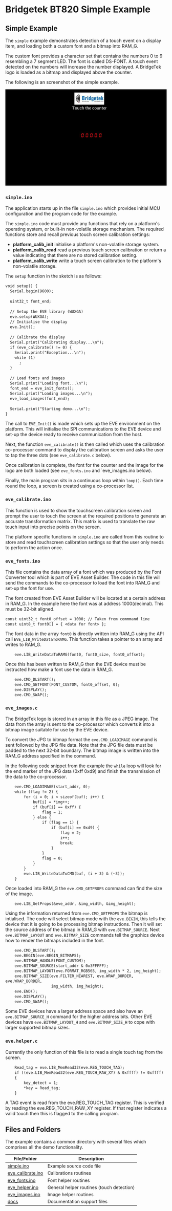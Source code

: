 # Bridgetek BT820 Simple Example

## Simple Example

The `simple` example demonstrates detection of a touch event on a display item, and loading both a custom font and a bitmap into RAM_G.

The custom font provides a character set that contains the numbers 0 to 9 resembling a 7 segment LED. The font is called DS-FONT. A touch event detected on the numbers will increase the number displayed. A BridgeTek logo is loaded as a bitmap and displayed above the counter.

The following is an screenshot of the simple example.

![Simple Example](simple.png)

### `simple.ino`

The application starts up in the file `simple.ino` which provides initial MCU configuration and the program code for the example.

The `simple.ino` code must provide any functions that rely on a platform's operating system, or built-in non-volatile storage mechanism. The required functions store and recall previous touch screen calibration settings:
- **platform_calib_init** initialise a platform's non-volatile storage system.
- **platform_calib_read** read a previous touch screen calibration or return a value indicating that there are no stored calibration setting.
- **platform_calib_write** write a touch screen calibration to the platform's non-volatile storage.

The `setup` function in the sketch is as follows:

```
void setup() {
  Serial.begin(9600);

  uint32_t font_end;

  // Setup the EVE library (WUXGA)
  eve.setup(WUXGA);
  // Initialise the display
  eve.Init();

  // Calibrate the display
  Serial.print("Calibrating display...\n");
  if (eve_calibrate() != 0) {
    Serial.print("Exception...\n");
    while (1)
      ;
  }

  // Load fonts and images
  Serial.print("Loading font...\n");
  font_end = eve_init_fonts();
  Serial.print("Loading images...\n");
  eve_load_images(font_end);

  Serial.print("Starting demo...\n");
}
```

The call to `EVE_Init()` is made which sets up the EVE environment on the platform. This will initialise the SPI communications to the EVE device and set-up the device ready to receive communication from the host.

Next, the function `eve_calibrate()` is then called which uses the calibration co-processor command to display the calibration screen and asks the user to tap the three dots (see `eve_calibrate.c` below).

Once calibration is complete, the font for the counter and the image for the logo are both loaded  (see `eve_fonts.ino` and `eve_images.ino below).

Finally, the main program sits in a continuous loop within `loop()`. Each time round the loop, a screen is created using a co-processor list.

### `eve_calibrate.ino`

This function is used to show the touchscreen calibration screen and prompt the user to touch the screen at the required positions to generate an accurate transformation matrix. This matrix is used to translate the raw touch input into precise points on the screen.

The platform specific functions in `simple.ino` are called from this routine to store and read touchscreen calibration settings so that the user only needs to perform the action once.

### `eve_fonts.ino`

This file contains the data array of a font which was produced by the Font Converter tool which is part of EVE Asset Builder. The code in this file will send the commands to the co-processor to load the font into RAM_G and set-up the font for use.

The font created from EVE Asset Builder will be located at a certain address in RAM_G. In the example here the font was at address 1000(decimal). This must be 32-bit aligned.

```
const uint32_t font0_offset = 1000; // Taken from commmand line
const uint8_t font0[] = { <data for font> };
```

The font data in the array `font0` is directly written into RAM_G using the API call `EVE_LIB_WriteDataToRAMG`.
This function takes a pointer to an array and writes to RAM_G.

```
    eve.LIB_WriteDataToRAMG(font0, font0_size, font0_offset);
```

Once this has been written to RAM_G then the EVE device must be instructed how make a font use the data in RAM_G.

```
    eve.CMD_DLSTART();
    eve.CMD_SETFONT(FONT_CUSTOM, font0_offset, 0);
    eve.DISPLAY();
    eve.CMD_SWAP();
```

### `eve_images.c`

The BridgeTek logo is stored in an array in this file as a JPEG image. The data from the array is sent to the
co-processor which converts it into a bitmap image suitable for use by the EVE device.

To convert the JPG to bitmap format the `eve.CMD_LOADIMAGE` command is sent followed by the JPG file data.
Note that the JPG file data must be padded to the next 32-bit boundary. The bitmap image is written into the
RAM_G address specified in the command.

In the following code snippet from the example the `while` loop will look for the end marker of the JPG
data (0xff 0xd9) and finish the transmission of the data to the co-processor.

```
    eve.CMD_LOADIMAGE(start_addr, 0);
    while (flag != 2) {
        for (i = 0; i < sizeof(buf); i++) {
            buf[i] = *img++;
            if (buf[i] == 0xff) {
                flag = 1;
            } else {
                if (flag == 1) {
                    if (buf[i] == 0xd9) {
                        flag = 2;
                        i++;
                        break;
                    }
                }
                flag = 0;
            }
        }
        eve.LIB_WriteDataToCMD(buf, (i + 3) & (~3));
    }
```

Once loaded into RAM_G the `eve.CMD_GETPROPS` command can find the size of the image.

```
    eve.LIB_GetProps(&eve_addr, &img_width, &img_height);
```

Using the information returned from `eve.CMD_GETPROPS` the bitmap is intialised.
The code will select bitmap mode with the `eve.BEGIN`, this tells the device that it is going to be processing bitmap instructions.
Then it will set the source address of the bitmap in RAM_G with `eve.BITMAP_SOURCE`.
Next `eve.BITMAP_LAYOUT` and `eve.BITMAP_SIZE` commands tell the graphics device how to render the bitmaps included in the font.

```
    eve.CMD_DLSTART();
    eve.BEGIN(eve.BEGIN_BITMAPS);
    eve.BITMAP_HANDLE(FONT_CUSTOM);
    eve.BITMAP_SOURCE(start_addr & 0x3FFFFF);
    eve.BITMAP_LAYOUT(eve.FORMAT_RGB565, img_width * 2, img_height);
    eve.BITMAP_SIZE(eve.FILTER_NEAREST, eve.WRAP_BORDER, eve.WRAP_BORDER,
                    img_width, img_height);
    eve.END();
    eve.DISPLAY();
    eve.CMD_SWAP();
```

Some EVE devices have a larger address space and also have an `eve.BITMAP_SOURCE_H` command for the higher address bits.
Other EVE devices have `eve.BITMAP_LAYOUT_H` and `eve.BITMAP_SIZE_H` to cope with larger supported bitmap sizes.

### `eve.helper.c`

Currently the only function of this file is to read a single touch tag from the screen.

```
    Read_tag = eve.LIB_MemRead32(eve.REG_TOUCH_TAG);
    if ((eve.LIB_MemRead32(eve.REG_TOUCH_RAW_XY) & 0xffff) != 0xffff)
    {
        key_detect = 1;
        *key = Read_tag;
    }
```

A TAG event is read from the eve.REG_TOUCH_TAG register. This is verified by reading the eve.REG_TOUCH_RAW_XY register.
If that register indicates a valid touch then this is flagged to the calling program.

## Files and Folders

The example contains a common directory with several files which comprises all the demo functionality.

| File/Folder | Description |
| --- | --- |
| [simple.ino](simple.ino) | Example source code file |
| [eve_calibrate.ino](eve_calibrate.ino) | Calibrations routines |
| [eve_fonts.ino](eve_fonts.ino) | Font helper routines |
| [eve_helper.ino](eve_helper.ino) | General helper routines (touch detection) |
| [eve_images.ino](eve_images.ino) | Image helper routines |
| [docs](docs) | Documentation support files |
